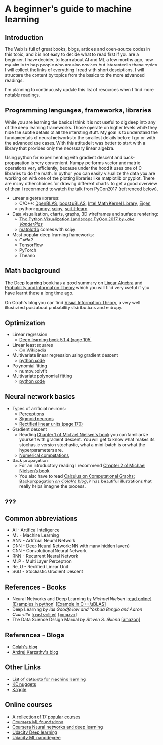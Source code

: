 # A beginner's guide to machine learning

## Introduction
The Web is full of great books, blogs, articles and open-source codes in this topic, and it is not easy to decide what to read first if you are a beginner. I have decided to learn about AI and ML a few months ago, now my aim is to help people who are also novices but interested in these topics. I will collect the links of everything I read with short desciptions. I will structure the content by topics from the basics to the more advanced readings.

I'm planning to continuously update this list of resources when I find more notable readings.

## Programming languages, frameworks, libraries
While you are learning the basics I think it is not useful to dig deep into any of the deep learning frameworks. Those operate on higher levels while they hide the subtle details of all the intersting stuff. My goal is to understand the fundamentals of neural networks to the smallest details before I go on with the advanced use cases. With this attitude it was better to start with a library that provides only the necessary linear algebra.

Using python for experimenting with gradient descent and back-propagation is very convenient. Numpy performs vector and matrix operations very efficiently, because under the hood it uses one of C libraries to do the math. In python you can easily visualize the data you are working on with one of the plotting libraries like matplotlib or pyplot. There are many other choices for drawing different charts, to get a good overview of them I recommend to watch the talk from PyCon2017 (referenced below).
  
  - Linear algebra libraries:
    - C/C++: [OpenBLAS](http://www.openblas.net/), [boost uBLAS](http://www.boost.org/doc/libs/1_65_1/libs/numeric/ublas/doc/index.html), [Intel Math Kernel Library](https://software.intel.com/en-us/mkl), [Eigen](https://eigen.tuxfamily.org/dox/) 
    - python: [numpy](http://www.numpy.org/), [scipy](https://scipy.org/), [scikit-learn](http://scikit-learn.org/stable/)
  - Data visualization, charts, graphs, 3D wireframes and surface rendering:
    - [The Python Visualization Landscape PyCon 2017 *by Jake VanderPlas*](https://youtu.be/FytuB8nFHPQ)
    - [matplotlib](https://matplotlib.org/) comes with scipy
  - Most popular deep learning frameworks:
    - Caffe2
    - TensorFlow
    - PyTorch
    - Theano

## Math background

  The Deep learning book has a good summary on [Linear Algebra](http://www.deeplearningbook.org/contents/linear_algebra.html) and [Probability and Information Theory](http://www.deeplearningbook.org/contents/prob.html) which you will find very useful if you have learnt these a long time ago.
  
  On Colah's blog you can find [Visual Information Theory](http://colah.github.io/posts/2015-09-Visual-Information/), a very well illustrated post about probability distributions and entropy. 

## Optimization
- Linear regression
  - [Deep learning book 5.1.4 (page 105)](http://www.deeplearningbook.org/contents/ml.html)
- Linear least squares
  - [On Wikipedia](https://en.wikipedia.org/wiki/Linear_least_squares_(mathematics)#Weighted_linear_least_squares)
- Multivariate linear regression using gradient descent
  - [python code](https://gist.github.com/samueljackson92/8148506)
- Polynomial fitting
  - numpy.polyfit
- Multivariate polynomial fitting
  - [python code](https://github.com/mrocklin/multipolyfit)

## Neural network basics
- Types of artificial neurons:
  - [Perceptrons](http://neuralnetworksanddeeplearning.com/chap1.html#perceptrons)
  - [Sigmoid neurons](http://neuralnetworksanddeeplearning.com/chap1.html#sigmoid_neurons)
  - [Rectified linear units (page 170)](http://www.deeplearningbook.org/contents/mlp.html)
- Gradient descent
  - Reading [Chapter 1 of Michael Nielsen's book](http://neuralnetworksanddeeplearning.com/chap1.html#learning_with_gradient_descent) you can familiarize yourself with gradient descent. You will get to know what makes its stochastic version stochastic, what a mini-batch is or what the hyperparameters are.
   - [Numerical computations](http://www.deeplearningbook.org/contents/numerical.html)
- Back propagation
  - For an introductory reading I recommend [Chapter 2 of Michael Nielsen's book](http://neuralnetworksanddeeplearning.com/chap2.html)
  - You also have to read [Calculus on Computational Graphs: Backpropagation *on Colah's blog*](http://colah.github.io/posts/2015-08-Backprop/), it has beautiful illustrations that really helps imagine the process.

## ???


## Common abbreviations
- AI - Artifical Inteligence
- ML - Machine Learning
- ANN - Artificial Neural Network
- DNN - Deep Neural Network: NN with many hidden layers)
- CNN - Convolutional Neural Network
- RNN - Recurrent Neural Network
- MLP - Multi Layer Perceptron
- ReLU - Rectified Linear Unit
- SGD - Stochastic Gradient Descent

## References - Books
- Neural Networks and Deep Learning *by Michael Nielsen* [[read online]](http://neuralnetworksanddeeplearning.com) [[Examples in python]](https://github.com/mnielsen/neural-networks-and-deep-learning) [[Example in C++/uBLAS]](https://github.com/GarethRichards/Machine-Learning-CPP/blob/master/README.md)
- Deep Learning *by Ian Goodfellow and Yoshua Bengio and Aaron Courville* [[read online]](http://www.deeplearningbook.org) [[amazon]](https://www.amazon.com/dp/0262035618/)
- The Data Science Design Manual *by Steven S. Skiena* [[amazon]](https://www.amazon.com/dp/3319554433/)

## References - Blogs
- [Colah's blog](http://colah.github.io/)
- [Andrej Karpathy's blog](http://karpathy.github.io/)

## Other Links
- [List of datasets for machine learning](https://en.wikipedia.org/wiki/List_of_datasets_for_machine_learning_research)
- [KD nuggets](https://www.kdnuggets.com/)
- [Kaggle](https://www.kaggle.com/)

## Online courses
- [A collection of 17 popular courses](https://www.marketingaiinstitute.com/blog/17-artificial-intelligence-courses-to-take-online)
- [Coursera ML foundations](https://www.coursera.org/learn/ml-foundations)
- [Coursera Neural networks and deep learning](https://www.coursera.org/learn/neural-networks-deep-learning)
- [Udacity Deep learning](https://www.udacity.com/course/deep-learning--ud730)
- [Udacity ML nanodegree](https://www.udacity.com/course/machine-learning-engineer-nanodegree--nd009#)
